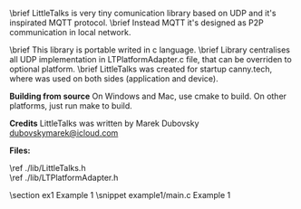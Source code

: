 
\brief LittleTalks is very tiny comunication library based on UDP and it's inspirated MQTT protocol.
\brief Instead MQTT it's designed as P2P communication in local network.

\brief This library is portable writed in c language.
\brief Library centralises all UDP implementation in LTPlatformAdapter.c file, that can be overriden to optional platform.
\brief LittleTalks was created for startup canny.tech, where was used on both sides (application and device).


<b>Building from source</b>
On Windows and Mac, use cmake to build. On other platforms, just run make to build.

<b>Credits</b>
LittleTalks was written by Marek Dubovsky dubovskymarek@icloud.com

<b>Files:</b>

\ref ./lib/LittleTalks.h<br/>
\ref ./lib/LTPlatformAdapter.h<br/>

\section ex1 Example 1
\snippet example1/main.c Example 1

